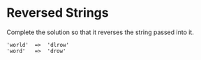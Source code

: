 # Reversed Strings

Complete the solution so that it reverses the string passed into it.

```
'world'  =>  'dlrow'
'word'   =>  'drow'
```